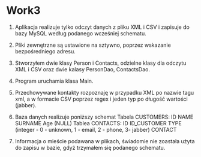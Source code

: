 # Work3
1. Aplikacja realizuje tylko odczyt danych z pliku XML i CSV i zapisuje do bazy MySQL według podanego wcześniej schematu.
2. Pliki zewnętrzne są ustawione na sztywno, poprzez wskazanie bezpośredniego adresu.
3. Stworzyłem dwie klasy Person i Contacts, odzielne klasy dla odczytu XML i CSV oraz dwie kalasy PersonDao, ContactsDao.
4. Program uruchamia klasa Main. 
5. Przechowywane kontakty rozpoznaję w przypadku XML po nazwie tagu xml, 
a w formacie CSV poprzez regex i jeden typ po długość wartości (jabber). 
6. Baza danych realizuje poniższy schemat
Tabela CUSTOMERS:
ID
NAME
SURNAME
Age (NULL)
Tablea CONTACTS:
ID
ID_CUSTOMER
TYPE (integer - 0 - unknown, 1 - email, 2 - phone, 3- jabber)
CONTACT

7. Informacja o mieście podawana w plikach, świadomie nie zoastała użyta do zapisu w bazie, gdyż trzymałem się podanego schematu.
